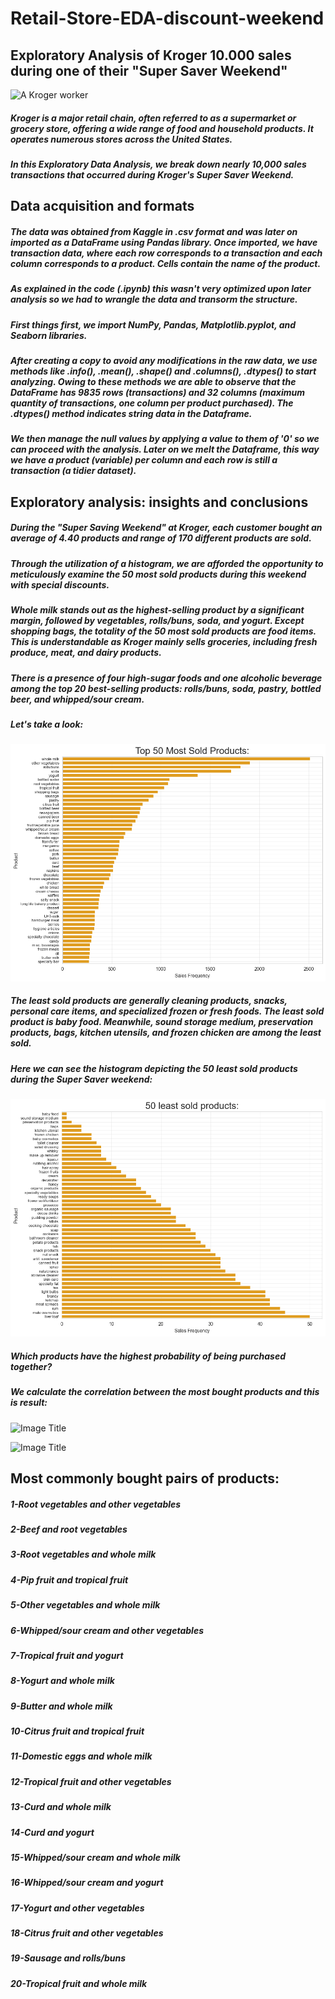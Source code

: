 # Retail-Store-EDA-discount-weekend
## Exploratory Analysis of Kroger 10.000 sales during one of their "Super Saver Weekend"

![A Kroger worker](https://www.modernretail.co/wp-content/uploads/sites/5/2019/05/Kroger.jpg?w=1280&h=601&crop=1)

##### Kroger is a major retail chain, often referred to as a supermarket or grocery store, offering a wide range of food and household products. It operates numerous stores across the United States.

##### In this Exploratory Data Analysis, we break down nearly 10,000 sales transactions that occurred during Kroger's Super Saver Weekend.

## Data acquisition and formats

##### The data was obtained from Kaggle in .csv format and was later on imported as a DataFrame using Pandas library. Once imported, we have transaction data, where each row corresponds to a transaction and each column corresponds to a product. Cells contain the name of the product.

##### As explained in the code (.ipynb) this wasn't very optimized upon later analysis so we had to wrangle the data and transorm the structure.

##### First things first, we import NumPy, Pandas, Matplotlib.pyplot, and Seaborn libraries. 
##### After creating a copy to avoid any modifications in the raw data, we use methods like .info(), .mean(), .shape() and .columns(), .dtypes() to start analyzing. Owing to these methods we are able to observe that the DataFrame has 9835 rows (transactions) and 32 columns (maximum quantity of transactions, one column per product purchased). The .dtypes() method indicates string data in the Dataframe.

##### We then manage the null values by applying a value to them of '0' so we can proceed with the analysis. Later on we melt the Dataframe, this way we have a product (variable) per column and each row is still a transaction (a tidier dataset).

## Exploratory analysis: insights and conclusions

##### During the "Super Saving Weekend" at Kroger, each customer bought an average of 4.40 products and range of 170 different products are sold.

##### Through the utilization of a histogram, we are afforded the opportunity to meticulously examine the 50 most sold products during this weekend with special discounts. 

##### Whole milk stands out as the highest-selling product by a significant margin, followed by vegetables, rolls/buns, soda, and yogurt. Except shopping bags, the totality of the 50 most sold products are food items. This is understandable as Kroger mainly sells groceries, including fresh produce, meat, and dairy products.

##### There is a presence of four high-sugar foods and one alcoholic beverage among the top 20 best-selling products: rolls/buns, soda, pastry, bottled beer, and whipped/sour cream. 

##### Let's take a look:
![Image Title](https://github.com/vicenclleixa/Retail-Store-EDA-discount-weekend/blob/main/images/Product%20Top-Sellers.png?raw=true)

##### The least sold products are generally cleaning products, snacks, personal care items, and specialized frozen or fresh foods. The least sold product is baby food. Meanwhile, sound storage medium, preservation products, bags, kitchen utensils, and frozen chicken are among the least sold. 

##### Here we can see the histogram depicting the 50 least sold products during the Super Saver weekend:
![Image Title](https://github.com/vicenclleixa/Retail-Store-EDA-discount-weekend/blob/main/images/Least%20sold%20products.png?raw=true)

##### Which products have the highest probability of being purchased together? 

##### We calculate the correlation between the most bought products and this is result:
![Image Title]([https://github.com/vicenclleixa/Retail-Store-EDA-discount-weekend/blob/main/images/Correlation%20Heatmap%20of%20Top%2030%20products.png?raw=true](https://github.com/vicenclleixa/Retail-Store-EDA-discount-weekend/blob/main/images/Correlation%20Heatmap.png?raw=true))

![Image Title]([https://github.com/vicenclleixa/Retail-Store-EDA-discount-weekend/blob/main/images/Top%2020%20Most%20Commonly%20Bought%20Products.png?raw=true](https://github.com/vicenclleixa/Retail-Store-EDA-discount-weekend/blob/main/images/Most%20commonly%20purchased%20products.png?raw=true))

## Most commonly bought pairs of products:
##### 1-Root vegetables and other vegetables
##### 2-Beef and root vegetables
##### 3-Root vegetables and whole milk
##### 4-Pip fruit and tropical fruit
##### 5-Other vegetables and whole milk
##### 6-Whipped/sour cream and other vegetables
##### 7-Tropical fruit and yogurt
##### 8-Yogurt and whole milk
##### 9-Butter and whole milk
##### 10-Citrus fruit and tropical fruit
##### 11-Domestic eggs and whole milk
##### 12-Tropical fruit and other vegetables
##### 13-Curd and whole milk
##### 14-Curd and yogurt
##### 15-Whipped/sour cream and whole milk
##### 16-Whipped/sour cream and yogurt
##### 17-Yogurt and other vegetables
##### 18-Citrus fruit and other vegetables
##### 19-Sausage and rolls/buns
##### 20-Tropical fruit and whole milk



